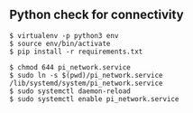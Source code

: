 ## Python check for connectivity

```
$ virtualenv -p python3 env
$ source env/bin/activate
$ pip install -r requirements.txt
```

```
$ chmod 644 pi_network.service
$ sudo ln -s $(pwd)/pi_network.service /lib/systemd/system/pi_network.service
$ sudo systemctl daemon-reload
$ sudo systemctl enable pi_network.service
```
